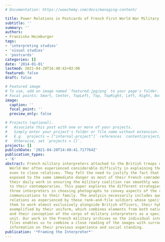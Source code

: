 ```yaml
---
# Documentation: https://wowchemy.com/docs/managing-content/

title: Power Relations in Postcards of French First World War Military Interpreters
subtitle: ''
summary: ''
authors:
- Franziska Heimburger
tags:
- 'interpreting studies'
- 'visual studies'
- 'postcards'
categories: []
date: '2014-01-01'
lastmod: 2021-04-20T16:40:42+02:00
featured: false
draft: false

# Featured image
# To use, add an image named `featured.jpg/png` to your page's folder.
# Focal points: Smart, Center, TopLeft, Top, TopRight, Left, Right, BottomLeft, Bottom, BottomRight.
image:
  caption: ''
  focal_point: ''
  preview_only: false

# Projects (optional).
#   Associate this post with one or more of your projects.
#   Simply enter your project's folder or file name without extension.
#   E.g. `projects = ["internal-project"]` references `content/project/deep-learning/index.md`.
#   Otherwise, set `projects = []`.
projects: []
publishDate: '2021-04-20T14:40:41.717764Z'
publication_types:
- '6'
abstract: French military interpreters attached to the British troops during the First
  World War often experienced considerable difficulty in explaining their position
  even to close relatives. They felt the need to justify the fact that they were not
  exposed to the same immediate danger as most of their French comrades in arms. Furthermore,
  their daily work in ensuring the military coalition ran smoothly was mostly unintelligible
  to their contemporaries. This paper explores the different strategies employed by
  three interpreters in choosing photographs to convey aspects of the role in personal
  communications to their family. The analysis necessarily includes questions on power
  relations as experienced by these rank-and-file soldiers whose specific tasks led
  them to work almost exclusively alongside British officers, their hybrid status
  exemplified by their uniform, which combines elements from both national traditions,
  and their conception of the corps of military interpreters as a specific and cohesive
  unit. Our work in the French military archives on the individual interpreters' case
  files enables us to combine a close reading of the images with surrounding background
  information on their previous experience and social standing.
publication: '*Framing the Interpreter*'
---
```

